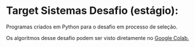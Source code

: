 # Target Sistemas Desafio (estágio):

Programas criados em Python para o desafio em processo de seleção.

Os algoritmos desse desafio podem ser visto diretamente no [Google Colab.](https://colab.research.google.com/drive/18Odb5WnGrjP9-cYhbsjA2oq4VR_ikCVY?usp=sharing)
